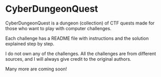 # CyberDungeonQuest

CyberDungeonQuest is a dungeon (collection) of CTF quests made for those who want to play with computer challenges.

Each challenge has a README file with instructions and the solution explained step by step.

I do not own any of the challenges. All the challenges are from different sources, and I will always give credit to the original authors.

Many more are coming soon!
